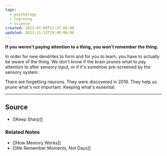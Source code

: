 ```yaml
---
tags:
  - psychology
  - learning
  - science
created: 2023-07-08T11:37-05:00
updated: 2023-11-13T19:40-06:00
---
```

**If you weren't paying attention to a thing, you won’t remember the thing.**

In order for new dendrites to form and for you to learn, you have to actually be aware of the thing. We don't know if the brain prunes what to pay attention to after sensory input, or if it's somehow pre-screened by the sensory system.

There are forgetting neurons. They were discovered in 2019. They help us prune what's not important. Keeping what's essential.

---

## Source
- [[Keep Sharp]]

### Related Notes
- [[How Memory Works]]
- [[We Remember Moments, Not Days]]